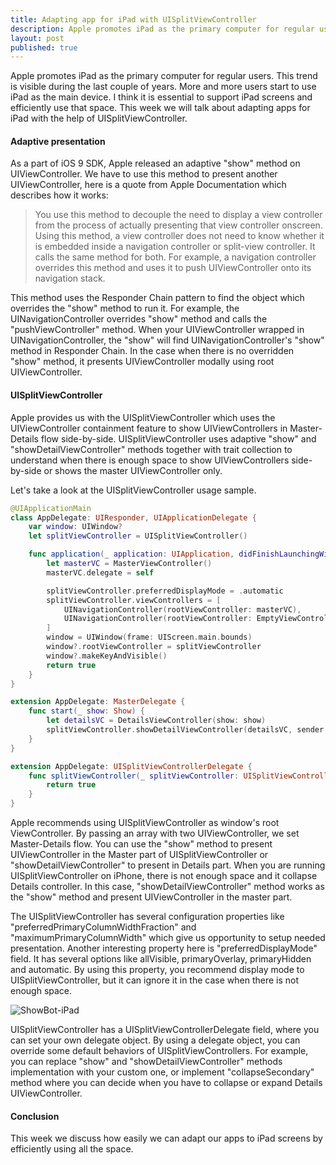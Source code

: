 ```yaml
---
title: Adapting app for iPad with UISplitViewController
description: Apple promotes iPad as the primary computer for regular users. This trend is visible during the last couple of years. More and more users start to use iPad as the main device. I think it is essential to support iPad screens and efficiently use that space. This week we will talk about adapting apps for iPad with the help of UISplitViewController.
layout: post
published: true
---
```


Apple promotes iPad as the primary computer for regular users. This trend is visible during the last couple of years. More and more users start to use iPad as the main device. I think it is essential to support iPad screens and efficiently use that space. This week we will talk about adapting apps for iPad with the help of UISplitViewController.

#### Adaptive presentation
As a part of iOS 9 SDK, Apple released an adaptive "show" method on UIViewController. We have to use this method to present another UIViewController, here is a quote from Apple Documentation which describes how it works:

> You use this method to decouple the need to display a view controller from the process of actually presenting that view controller onscreen. Using this method, a view controller does not need to know whether it is embedded inside a navigation controller or split-view controller. It calls the same method for both. For example, a navigation controller overrides this method and uses it to push UIViewController onto its navigation stack.

This method uses the Responder Chain pattern to find the object which overrides the "show" method to run it. For example, the UINavigationController overrides "show" method and calls the "pushViewController" method. When your UIViewController wrapped in UINavigationController, the "show" will find UINavigationController's "show" method in Responder Chain. In the case when there is no overridden "show" method, it presents UIViewController modally using root UIViewController.

#### UISplitViewController
Apple provides us with the UISplitViewController which uses the UIViewController containment feature to show UIViewControllers in Master-Details flow side-by-side. UISplitViewController uses adaptive "show" and "showDetailViewController" methods together with trait collection to understand when there is enough space to show UIViewControllers side-by-side or shows the master UIViewController only.

Let's take a look at the UISplitViewController usage sample.

```swift
@UIApplicationMain
class AppDelegate: UIResponder, UIApplicationDelegate {
    var window: UIWindow?
    let splitViewController = UISplitViewController()

    func application(_ application: UIApplication, didFinishLaunchingWithOptions launchOptions: [UIApplication.LaunchOptionsKey: Any]?) -> Bool {
        let masterVC = MasterViewController()
        masterVC.delegate = self

        splitViewController.preferredDisplayMode = .automatic
        splitViewController.viewControllers = [
            UINavigationController(rootViewController: masterVC),
            UINavigationController(rootViewController: EmptyViewController())
        ]
        window = UIWindow(frame: UIScreen.main.bounds)
        window?.rootViewController = splitViewController
        window?.makeKeyAndVisible()
        return true
    }
}

extension AppDelegate: MasterDelegate {
    func start(_ show: Show) {
        let detailsVC = DetailsViewController(show: show)
        splitViewController.showDetailViewController(detailsVC, sender: self)
    }
}

extension AppDelegate: UISplitViewControllerDelegate {
    func splitViewController(_ splitViewController: UISplitViewController, collapseSecondary secondaryViewController: UIViewController, onto primaryViewController: UIViewController) -> Bool {
        return true
    }
}
```

Apple recommends using UISplitViewController as window's root ViewController. By passing an array with two UIViewController, we set Master-Details flow. You can use the "show" method to present UIViewController in the Master part of UISplitViewController or "showDetailViewController" to present in Details part. When you are running UISplitViewController on iPhone, there is not enough space and it collapse Details controller. In this case, "showDetailViewController" method works as the "show" method and present UIViewController in the master part.

The UISplitViewController has several configuration properties like "preferredPrimaryColumnWidthFraction" and "maximumPrimaryColumnWidth" which give us opportunity to setup needed presentation. Another interesting property here is "preferredDisplayMode" field. It has several options like allVisible, primaryOverlay, primaryHidden and automatic. By using this property, you recommend display mode to UISplitViewController, but it can ignore it in the case when there is not enough space.

![ShowBot-iPad](/public/showbot-ipad-land.png)

UISplitViewController has a UISplitViewControllerDelegate field, where you can set your own delegate object. By using a delegate object, you can override some default behaviors of UISplitViewControllers. For example, you can replace "show" and "showDetailViewController" methods implementation with your custom one, or implement "collapseSecondary" method where you can decide when you have to collapse or expand Details UIViewController. 

#### Conclusion
This week we discuss how easily we can adapt our apps to iPad screens by efficiently using all the space.